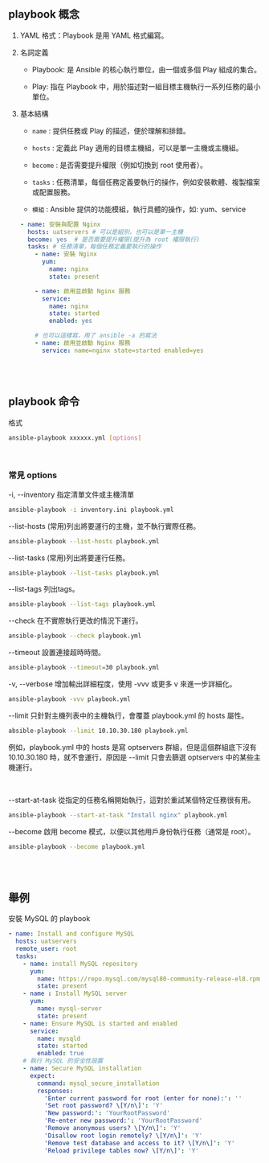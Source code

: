 ## playbook 概念

1. YAML 格式：Playbook 是用 YAML 格式編寫。

2. 名詞定義

    * Playbook: 是 Ansible 的核心執行單位，由一個或多個 Play 組成的集合。

    * Play: 指在 Playbook 中，用於描述對一組目標主機執行一系列任務的最小單位。


3. 基本結構

    * `name` : 提供任務或 Play 的描述，便於理解和排錯。

    * `hosts` : 定義此 Play 適用的目標主機組，可以是單一主機或主機組。

    * `become` : 是否需要提升權限（例如切換到 root 使用者）。

    * `tasks` : 任務清單，每個任務定義要執行的操作，例如安裝軟體、複製檔案或配置服務。

    * `模組` : Ansible 提供的功能模組，執行具體的操作，如: yum、service

    ```yaml
    - name: 安裝與配置 Nginx
      hosts: uatservers # 可以是組別，也可以是單一主機
      become: yes  # 是否需要提升權限(提升為 root 權限執行)
      tasks: # 任務清單，每個任務定義要執行的操作
        - name: 安裝 Nginx
          yum:
            name: nginx
            state: present

        - name: 啟用並啟動 Nginx 服務
          service:
            name: nginx
            state: started
            enabled: yes

        # 也可以這樣寫，用了 ansible -a 的寫法
        - name: 啟用並啟動 Nginx 服務
          service: name=nginx state=started enabled=yes
    ```

<br/>

<br/>

## playbook 命令

格式

```sh
ansible-playbook xxxxxx.yml [options]
```

<br/>

### 常見 options

-i, --inventory
指定清單文件或主機清單
```sh
ansible-playbook -i inventory.ini playbook.yml
```

--list-hosts
(常用)列出將要運行的主機，並不執行實際任務。
```sh
ansible-playbook --list-hosts playbook.yml
```

--list-tasks
(常用)列出將要運行任務。
```sh
ansible-playbook --list-tasks playbook.yml
```

--list-tags
列出tags。
```sh
ansible-playbook --list-tags playbook.yml
```


--check
在不實際執行更改的情況下運行。
```sh
ansible-playbook --check playbook.yml
```

--timeout
設置連接超時時間。
```sh
ansible-playbook --timeout=30 playbook.yml
```

-v, --verbose
增加輸出詳細程度，使用 -vvv 或更多 v 來進一步詳細化。
```sh
ansible-playbook -vvv playbook.yml
```

--limit
只針對主機列表中的主機執行，會覆蓋 playbook.yml 的 hosts 屬性。
```sh
absible-playbook --limit 10.10.30.180 playbook.yml
```

例如，playbook.yml 中的 hosts 是寫 optservers 群組，但是這個群組底下沒有 10.10.30.180 時，就不會運行，原因是 --limit 只會去篩選 optservers 中的某些主機運行。

<br/>


--start-at-task
從指定的任務名稱開始執行，這對於重試某個特定任務很有用。
```sh
ansible-playbook --start-at-task "Install nginx" playbook.yml
```

--become
啟用 become 模式，以便以其他用戶身份執行任務（通常是 root）。
```sh
ansible-playbook --become playbook.yml
```

<br/>

<br/>

## 舉例

安裝 MySQL 的 playbook

```yaml
- name: Install and configure MySQL
  hosts: uatservers
  remote_user: root
  tasks:
    - name: install MySQL repository
      yum: 
        name: https://repo.mysql.com/mysql80-community-release-el8.rpm
        state: present
    - name : Install MySQL server
      yum:
        name: mysql-server
        state: present
    - name: Ensure MySQL is started and enabled
      service:
        name: mysqld
        state: started
        enabled: true
    # 執行 MySQL 的安全性設置
    - name: Secure MySQL installation
      expect:
        command: mysql_secure_installation
        responses:
          'Enter current password for root (enter for none):': ''
          'Set root password? \[Y/n\]': 'Y'
          'New password:': 'YourRootPassword'
          'Re-enter new password:': 'YourRootPassword'
          'Remove anonymous users? \[Y/n\]': 'Y'
          'Disallow root login remotely? \[Y/n\]': 'Y'
          'Remove test database and access to it? \[Y/n\]': 'Y'
          'Reload privilege tables now? \[Y/n\]': 'Y'
```
